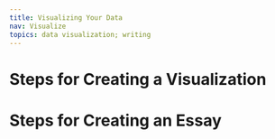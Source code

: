 ```yaml
---
title: Visualizing Your Data
nav: Visualize
topics: data visualization; writing
---
```


# Steps for Creating a Visualization

# Steps for Creating an Essay